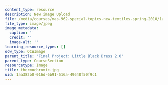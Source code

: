 ```yaml
---
content_type: resource
description: New image Upload
file: /media/courses/mas-962-special-topics-new-textiles-spring-2010/1aa382b0016d6b91516a49648f50f9c1_thermochromic.jpg
file_type: image/jpeg
image_metadata:
  caption: ''
  credit: ''
  image-alt: ''
learning_resource_types: []
ocw_type: OCWImage
parent_title: 'Final Project: Little Black Dress 2.0'
parent_type: CourseSection
resourcetype: Image
title: thermochromic.jpg
uid: 1aa382b0-016d-6b91-516a-49648f50f9c1
---
```

